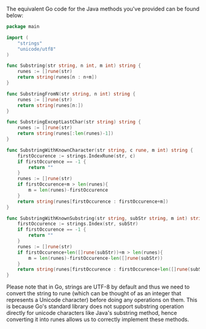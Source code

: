 The equivalent Go code for the Java methods you've provided can be found below:

```go
package main

import (
	"strings"
    "unicode/utf8"
)

func Substring(str string, n int, m int) string {
	runes := []rune(str)
	return string(runes[n : n+m])
}

func SubstringFromN(str string, n int) string {
    runes := []rune(str)
	return string(runes[n:])
}

func SubstringExceptLastChar(str string) string {
	runes := []rune(str)
	return string(runes[:len(runes)-1])
}

func SubstringWithKnownCharacter(str string, c rune, m int) string {
    firstOccurence := strings.IndexRune(str, c)
	if firstOccurence == -1 {
		return ""
	} 
	runes := []rune(str)  
    if firstOccurence+m > len(runes){
        m = len(runes)-firstOccurence
    }
	return string(runes[firstOccurence : firstOccurence+m])
}

func SubstringWithKnownSubstring(str string, subStr string, m int) string {
	firstOccurence := strings.Index(str, subStr)
	if firstOccurence == -1 {
		return ""
	} 
    runes := []rune(str)  
    if firstOccurence+len([]rune(subStr))+m > len(runes){
        m = len(runes)-firstOccurence-len([]rune(subStr))
    }
	return string(runes[firstOccurence : firstOccurence+len([]rune(subStr))+m])
}
```
Please note that in Go, strings are UTF-8 by default and thus we need to convert the string to rune (which can be thought of as an integer that represents a Unicode character) before doing any operations on them. This is because Go's standard library does not support substring operation directly for unicode characters like Java's substring method, hence converting it into runes allows us to correctly implement these methods.

